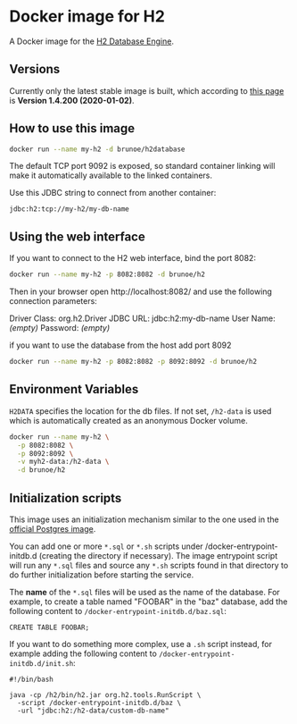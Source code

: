 # Docker image for H2

A Docker image for the [H2 Database Engine](http://www.h2database.com/).

## Versions

Currently only the latest stable image is built, which according to
[this page](http://www.h2database.com/html/download.html) is
**Version 1.4.200 (2020-01-02)**.

## How to use this image

```sh
docker run --name my-h2 -d brunoe/h2database
```

The default TCP port 9092 is exposed, so standard container linking will make it
automatically available to the linked containers.

Use this JDBC string to connect from another container:

```
jdbc:h2:tcp://my-h2/my-db-name
```

## Using the web interface

If you want to connect to the H2 web interface, bind the port 8082:

```sh
docker run --name my-h2 -p 8082:8082 -d brunoe/h2
```

Then in your browser open http://localhost:8082/ and use the following
connection parameters:

Driver Class: org.h2.Driver
JDBC URL: jdbc:h2:my-db-name
User Name: _(empty)_
Password: _(empty)_

if you want to use the database from the host add port 8092

```sh
docker run --name my-h2 -p 8082:8082 -p 8092:8092 -d brunoe/h2
```

## Environment Variables

`H2DATA` specifies the location for the db files. If not set, `/h2-data` is used
which is automatically created as an anonymous Docker volume.

```sh
docker run --name my-h2 \
  -p 8082:8082 \
  -p 8092:8092 \
  -v myh2-data:/h2-data \
  -d brunoe/h2
```

## Initialization scripts

This image uses an initialization mechanism similar to the one used in the
[official Postgres image](https://hub.docker.com/_/postgres/).

You can add one or more `*.sql` or `*.sh` scripts under
/docker-entrypoint-initdb.d (creating the directory if necessary). The image
entrypoint script will run any `*.sql` files and source any `*.sh` scripts found
in that directory to do further initialization before starting the service.

The **name** of the `*.sql` files will be used as the name of the database. For
example, to create a table named "FOOBAR" in the "baz" database, add the
following content to `/docker-entrypoint-initdb.d/baz.sql`:

```
CREATE TABLE FOOBAR;
```

If you want to do something more complex, use a `.sh` script instead, for
example adding the following content to `/docker-entrypoint-initdb.d/init.sh`:

```
#!/bin/bash

java -cp /h2/bin/h2.jar org.h2.tools.RunScript \
  -script /docker-entrypoint-initdb.d/baz \
  -url "jdbc:h2:/h2-data/custom-db-name"
```
